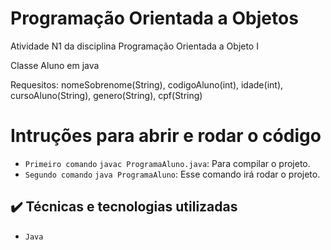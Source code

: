 # Programação Orientada a Objetos

Atividade N1 da disciplina Programação Orientada a Objeto I

Classe Aluno em java

Requesitos: nomeSobrenome(String), codigoAluno(int), idade(int), cursoAluno(String), genero(String), cpf(String)

# Intruções para abrir e rodar o código

- `Primeiro comando` `javac ProgramaAluno.java`: Para compilar o projeto.
- `Segundo comando` `java ProgramaAluno`: Esse comando irá rodar o projeto.

## ✔️ Técnicas e tecnologias utilizadas

- `Java`
